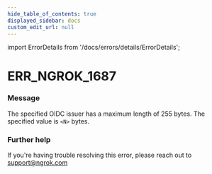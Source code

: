 ```yaml
---
hide_table_of_contents: true
displayed_sidebar: docs
custom_edit_url: null
---
```


import ErrorDetails from '/docs/errors/details/ErrorDetails';

# ERR_NGROK_1687

### Message
The specified OIDC issuer has a maximum length of 255 bytes. The specified value is `<N>` bytes.

### Further help
If you're having trouble resolving this error, please reach out to [support@ngrok.com](mailto:support@ngrok.com?subject=Help%20with%20ERR_NGROK_1687)

<ErrorDetails error='err_ngrok_1687' />
